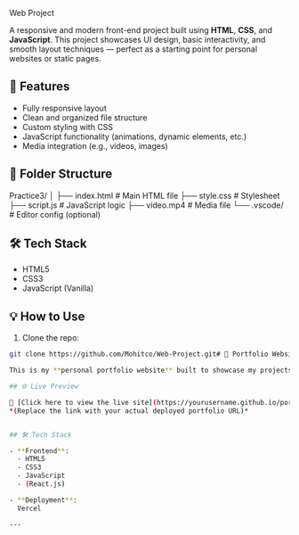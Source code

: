  Web Project

A responsive and modern front-end project built using **HTML**, **CSS**, and **JavaScript**. This project showcases UI design, basic interactivity, and smooth layout techniques — perfect as a starting point for personal websites or static pages.

## 🚀 Features

- Fully responsive layout
- Clean and organized file structure
- Custom styling with CSS
- JavaScript functionality (animations, dynamic elements, etc.)
- Media integration (e.g., videos, images)

## 📂 Folder Structure

Practice3/
│
├── index.html # Main HTML file
├── style.css # Stylesheet
├── script.js # JavaScript logic
├── video.mp4 # Media file
└── .vscode/ # Editor config (optional)


## 🛠️ Tech Stack

- HTML5
- CSS3
- JavaScript (Vanilla)

## 💡 How to Use

1. Clone the repo:

```bash
git clone https://github.com/Mohitco/Web-Project.git# 💼 Portfolio Website

This is my **personal portfolio website** built to showcase my projects, technical skills, experience, and contact information. The goal of this website is to reflect my capabilities as a developer and make it easier for recruiters and collaborators to reach out to me.

## 🌐 Live Preview

🔗 [Click here to view the live site](https://yourusername.github.io/portfolio)  
*(Replace the link with your actual deployed portfolio URL)*


## 🛠️ Tech Stack

- **Frontend**:  
  - HTML5  
  - CSS3  
  - JavaScript  
  - (React.js)

- **Deployment**:  
  Vercel

---


